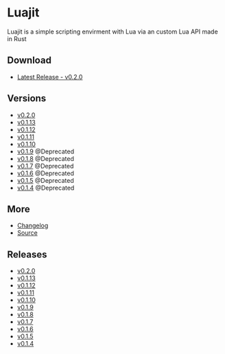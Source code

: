# Luajit

Luajit is a simple scripting envirment with Lua via an custom Lua API
made in Rust

## Download
- [Latest Release - v0.2.0](https://github.com/ShadowDara/LuaAPI-Rust/releases)

## Versions
- [v0.2.0](./v0.2.0/)
- [v0.1.13](./v0.1.13/)
- [v0.1.12](./v0.1.12/)
- [v0.1.11](./v0.1.11/)
- [v0.1.10](./v0.1.10/)
- [v0.1.9](./v0.1.9/) @Deprecated
- [v0.1.8](./v0.1.8/) @Deprecated
- [v0.1.7](./v0.1.7/) @Deprecated
- [v0.1.6](./v0.1.6/) @Deprecated
- [v0.1.5](./v0.1.5/) @Deprecated
- [v0.1.4](./v0.1.4/) @Deprecated

## More
- [Changelog](./CHANGELOG.md)
- [Source](https://github.com/ShadowDara/LuaAPI-Rust)

## Releases
- [v0.2.0](https://github.com/ShadowDara/LuaAPI-Rust/releases/tag/v0.2.0)
- [v0.1.13](https://github.com/ShadowDara/LuaAPI-Rust/releases/tag/v0.1.13)
- [v0.1.12](https://github.com/ShadowDara/LuaAPI-Rust/releases/tag/v0.1.12)
- [v0.1.11](https://github.com/ShadowDara/LuaAPI-Rust/releases/tag/v0.1.11)
- [v0.1.10](https://github.com/ShadowDara/LuaAPI-Rust/releases/tag/v0.1.10)
- [v0.1.9](https://github.com/ShadowDara/LuaAPI-Rust/releases/tag/v0.1.9)
- [v0.1.8](https://github.com/ShadowDara/LuaAPI-Rust/releases/tag/v0.1.8)
- [v0.1.7](https://github.com/ShadowDara/LuaAPI-Rust/releases/tag/v0.1.7)
- [v0.1.6](https://github.com/ShadowDara/LuaAPI-Rust/releases/tag/v0.1.6)
- [v0.1.5](https://github.com/ShadowDara/LuaAPI-Rust/releases/tag/v0.1.5)
- [v0.1.4](https://github.com/ShadowDara/LuaAPI-Rust/releases/tag/v0.1.4)
